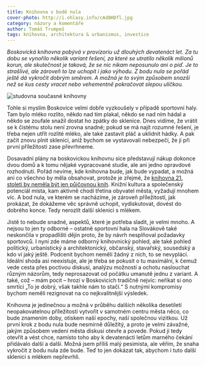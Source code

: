 ```yaml
---
title: Knihovna v bodě nula
cover-photo: http://i.ohlasy.info/cAd0HDfl.jpg
category: názory a komentáře
author: Tomáš Trumpeš
tags: knihovna, architektura & urbanismus, investice
---
```


*Boskovická knihovna pobývá v provizoriu už dlouhých devatenáct let. Za tu dobu se vynořilo několik variant řešení, za které se utratilo několik milionů korun, ale skutečnost je taková, že se nic nikam neposunulo ani o píď. Je to strašlivé, ale zároveň to lze uchopit i jako výhodu. Z bodu nula se pořád ještě dá vykročit dobrým směrem. A možná je to svým způsobem snazší než se kus cesty vracet nebo vehementně pokračovat slepou uličkou.*

<img src="http://i.ohlasy.info/cAd0HDf.jpg" alt="studovna současné knihovny" class="img-responsive img-popup" data-author="Tomáš Trumpeš">

Tohle si myslím Boskovice velmi dobře vyzkoušely v případě sportovní haly. Tam bylo mléko rozlito, někdo nad tím plakal, někdo se nad ním hádal a někdo se zoufale snažil dostat ho zpátky do sklenice. Dnes vidíme, že vrátit se k čistému stolu není zrovna snadné; pokud se má najít rozumné řešení, je třeba nejen utřít rozlité mléko, ale také zastavit pláč a uklidnit hádky. A pak začít znovu plnit sklenici, aniž bychom se vystavovali nebezpečí, že ji při první příležitosti zase převrhneme.

Dosavadní plány na boskovickou knihovnu sice představují nákup dokonce dvou domů a k tomu nějaké vypracované studie, ale ani jedno opravdové rozhodnutí. Pořád nevíme, kde knihovna bude, jak bude vypadat, a možná ani co všechno by měla obsahovat, protože je zřejmé, že [knihovna 21. století by neměla být jen půjčovnou knih](/clanky/2016/01/knihovna.html). Knižní kultura a společenský potenciál místa, kam aktivně chodí třetina obyvatel města, vyžadují mnohem víc. A bod nula, ve kterém se nacházíme, je zároveň příležitostí, jak prokázat, že dokážeme věc správně uchopit, vydiskutovat, dovést do dobrého konce. Tedy nerozlít další sklenici s mlékem.

Jistě to nebude snadné, aspektů, které je potřeba sladit, je velmi mnoho. A nejsou to jen ty odborné – ostatně sportovní hala na Slovákově také neskončila v propadlišti dějin proto, že by návrh nesplňoval požadavky sportovců. I nyní zde máme odborný knihovnický pohled, ale také pohled politický, urbanistický a architektonický, občanský, stavařský, sousedský a kdo ví jaký ještě. Podcenit bychom neměli žádný z nich, to se nevyplácí. Ideální shoda asi neexistuje, ale je třeba se pokusit o tu maximální, k čemuž vede cesta přes poctivou diskusi, analýzu možností a ochotu naslouchat různým názorům, tedy neprosazovat od počátku umanutě jednu z variant. A také, což – mám pocit – hrozí v Boskovicích tradičně nejvíc: neříkat si ono smrtící „To je dobrý, však takhle nám to stačí.“ S nutnými kompromisy bychom neměli rezignovat na co nejkvalitnější výsledek.

Knihovna je jedinečnou a možná v průběhu dalších několika desetiletí neopakovatelnou příležitostí vytvořit v samotném centru města něco, co bude znamením doby, otiskem naší epochy, naší společnou vizitkou. Už první krok z bodu nula bude nesmírně důležitý, a proto je velmi závažné, jakým způsobem vedení města diskusi otevře a povede. Pokud ji tedy otevřít a vést chce, namísto toho aby k devatenácti letům marného čekání přidávalo další a další. Možná jsem příliš malý pesimista, ale věřím, že snaha vykročit z bodu nula zde bude. Teď to jen dokázat tak, abychom i tuto další sklenici s mlékem nepřevrhli.